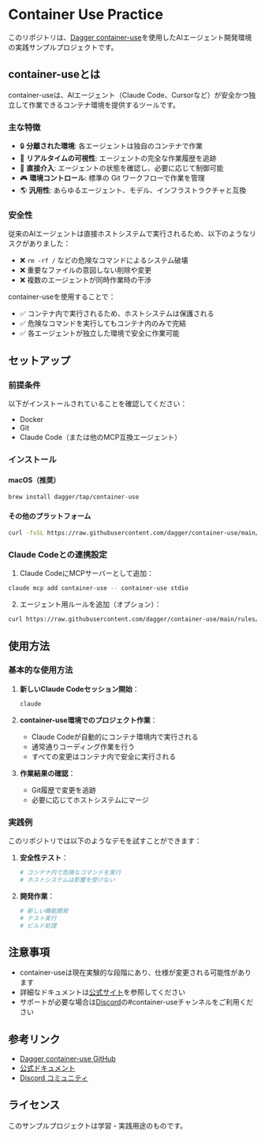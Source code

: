 # Container Use Practice

このリポジトリは、[Dagger container-use](https://github.com/dagger/container-use)を使用したAIエージェント開発環境の実践サンプルプロジェクトです。

## container-useとは

container-useは、AIエージェント（Claude Code、Cursorなど）が安全かつ独立して作業できるコンテナ環境を提供するツールです。

### 主な特徴

- 🔒 **分離された環境**: 各エージェントは独自のコンテナで作業
- 👀 **リアルタイムの可視性**: エージェントの完全な作業履歴を追跡
- 🚁 **直接介入**: エージェントの状態を確認し、必要に応じて制御可能
- 🎮 **環境コントロール**: 標準の Git ワークフローで作業を管理
- 🌎 **汎用性**: あらゆるエージェント、モデル、インフラストラクチャと互換

### 安全性

従来のAIエージェントは直接ホストシステムで実行されるため、以下のようなリスクがありました：

- ❌ `rm -rf /` などの危険なコマンドによるシステム破壊
- ❌ 重要なファイルの意図しない削除や変更
- ❌ 複数のエージェントが同時作業時の干渉

container-useを使用することで：

- ✅ コンテナ内で実行されるため、ホストシステムは保護される
- ✅ 危険なコマンドを実行してもコンテナ内のみで完結
- ✅ 各エージェントが独立した環境で安全に作業可能

## セットアップ

### 前提条件

以下がインストールされていることを確認してください：

- Docker
- Git
- Claude Code（または他のMCP互換エージェント）

### インストール

#### macOS（推奨）

```bash
brew install dagger/tap/container-use
```

#### その他のプラットフォーム

```bash
curl -fsSL https://raw.githubusercontent.com/dagger/container-use/main/install.sh | bash
```

### Claude Codeとの連携設定

1. Claude CodeにMCPサーバーとして追加：

```bash
claude mcp add container-use -- container-use stdio
```

2. エージェント用ルールを追加（オプション）：

```bash
curl https://raw.githubusercontent.com/dagger/container-use/main/rules/agent.md >> CLAUDE.md
```

## 使用方法

### 基本的な使用方法

1. **新しいClaude Codeセッション開始**：
   ```bash
   claude
   ```

2. **container-use環境でのプロジェクト作業**：
   - Claude Codeが自動的にコンテナ環境内で実行される
   - 通常通りコーディング作業を行う
   - すべての変更はコンテナ内で安全に実行される

3. **作業結果の確認**：
   - Git履歴で変更を追跡
   - 必要に応じてホストシステムにマージ

### 実践例

このリポジトリでは以下のようなデモを試すことができます：

1. **安全性テスト**：
   ```bash
   # コンテナ内で危険なコマンドを実行
   # ホストシステムは影響を受けない
   ```

2. **開発作業**：
   ```bash
   # 新しい機能開発
   # テスト実行
   # ビルド処理
   ```

## 注意事項

- container-useは現在実験的な段階にあり、仕様が変更される可能性があります
- 詳細なドキュメントは[公式サイト](https://container-use.com/quickstart)を参照してください
- サポートが必要な場合は[Discord](https://discord.gg/dagger-io)の#container-useチャンネルをご利用ください

## 参考リンク

- [Dagger container-use GitHub](https://github.com/dagger/container-use)
- [公式ドキュメント](https://container-use.com/quickstart)
- [Discord コミュニティ](https://discord.gg/dagger-io)

## ライセンス

このサンプルプロジェクトは学習・実践用途のものです。